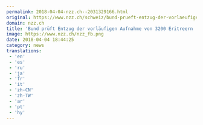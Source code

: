 ```yaml
---
permalink: 2018-04-04-nzz.ch--2031329166.html
original: https://www.nzz.ch/schweiz/bund-prueft-entzug-der-vorlaeufigen-aufnahme-von-3200-eritreern-ld.1374386
domain: nzz.ch
title: 'Bund prüft Entzug der vorläufigen Aufnahme von 3200 Eritreern | NZZ'
image: https://www.nzz.ch/nzz_fb.png
date: 2018-04-04 18:44:25
category: news
translations: 
 - 'en'
 - 'es'
 - 'ru'
 - 'ja'
 - 'fr'
 - 'it'
 - 'zh-CN'
 - 'zh-TW'
 - 'ar'
 - 'pt'
 - 'hy'
---
```


